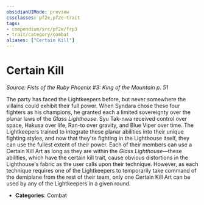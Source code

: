 ```yaml
---
obsidianUIMode: preview
cssclasses: pf2e,pf2e-trait
tags:
- compendium/src/pf2e/frp3
- trait/category/combat
aliases: ["Certain Kill"]
---
```

# Certain Kill  
*Source: Fists of the Ruby Phoenix #3: King of the Mountain p. 51*  

The party has faced the Lightkeepers before, but never somewhere the villains could exhibit their full power. When Syndara chose these four fighters as his champions, he granted each a limited sovereignty over the planar laws of the _Glass Lighthouse_. Syu Tak-nwa received control over space, Hakusa over life, Ran-to over gravity, and Blue Viper over time. The Lightkeepers trained to integrate these planar abilities into their unique fighting styles, and now that they're fighting in the Lighthouse itself, they can use the fullest extent of their power. Each of their members can use a Certain Kill Art as long as they are within the _Glass Lighthouse_—these abilities, which have the certain kill trait, cause obvious distortions in the Lighthouse's fabric as the user calls upon their technique. However, as each technique requires one of the Lightkeepers to temporarily take command of the demiplane from the rest of their team, only one Certain Kill Art can be used by any of the Lightkeepers in a given round.

- **Categories**: Combat